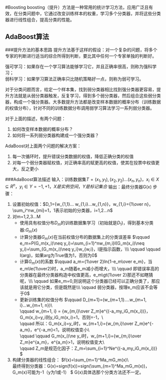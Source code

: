 #Boosting
boosting（提升）方法是一种常用的统计学习方法，应用广泛且有效，在分类问题中，它通过改变训练样本的权重，学习多个分类器，并将这些分类器进行线性组合，提高分类的性能。

## AdaBoost算法
###提升方法的基本思路
提升方法基于这样的假设：对一个复杂的问题，将多个专家的判断进行适当的综合所得到判断，要比其中任何一个专家单独的判断好。

强可学习：如果存在一个学习算法能够学习它，并且正确率很高，则称为强科学习；    
弱科学习：如果学习算法正确率只比随机策略好一点，则称为弱可学习。

对于分类问题而言，给定一个样本集，找到弱分类器相比找到强分类器更容易，提升方法就是从弱分类器触发，反复学习，得到多个弱分类器，然后组合这些弱分类器，构成一个强分类器。大多数提升方法都是改变样本数据的概率分布（训练数据的权值分布），针对不同的训练数据分布调用弱学习算法学习一系列弱分类器。

对于上面的描述，有两个问题：

1. 如何改变样本数据的概率分布？
2. 如何将一系列弱分类器构建成一个强分类器？

AdaBoost对上面两个问题的解决方案：

1. 每一次循环时，提升错误分类数据的权值，降低正确分类的权值
2. 对每一个弱分类器赋权值，对正确率高的赋更高的权值，使其在投票中权值更大，反之更小

###AdaBoost算法描述
输入：训练数据集$T={(x_1, y_1), (x_2, y_2)...(x_n, y_n)}，x_i\in X \subseteq R^n，y_i\in Y={-1, +1}，X是实例空间，Y是标记集合$
输出：最终分类器G(x)
步骤：

1. 设置初始权值：$D_1={w_{1,1}... w_{1,i}...w_{1,n}}，w_{1,i}={1\over n}，\sum_i^nw_{mi}=1，1表示初始的分类器，i=1,2...n$
2. 对m=1,2,3...M
	* 使用具有权值分布$D_m$的训练数据集学习（初始就是$D_1$)，得到基本分类器:$G_m(x)$
	* 计算分类器$G_m(x)$在当前权值分布的数据集上的分类误差率
	$\qquad e_m=P(G_m(x_i)\neq y_i)=\sum_{i=1}^nw_{m,i}I(G_m(x_i)\neq y_i)=\sum_{G_m(x_i)\neq y_i}w_{w,i}，I是指示函数，\\\
	\qquad \qquad I(arg)，如果arg为True值为1，否则为0$
	* 计算$G_m(x)$的系数
	$\qquad a_m={1\over 2}ln{1-e_m\over e_m}，当e_m\le{1\over2}时，a_m随着e_m减小而增大，\\\
	\qquad 即错误率高的分类器在最终分类器构造中权值更高，e_m\gt{1\over 2}那还不如瞎猜呢，\\\
	\qquad 如果e_m=0,则说明这个分类器已经可以正确分类了，那应该就是用它分类，但是既然是\\\
	\qquad 弱分类器，按理e_m应该不会等于0$
	* 更新训练集的权值分布
  $\qquad D_{m+1}=(w_{m+1,1}....w_{m+1, i}...w_{m+1, n})\\\
  \qquad w_{m+1, i} = {w_{m,i}\over Z_m}e^{(-a_my_iG_m(x_i))}，G_m(x_i)=y_i则y_iG_m(x_i)=1，否则=-1，\\\
  \qquad  所以：G_m(x_i)=y_i时，w_{m+1,i}={w_{m,i}\over Z_m}e^{-a_m}，e^{-a_m}<1，说明权值变小\\\
	  \qquad \qquad G_m(x_i)\ne y_i时，w_{m+1,i}={w_{m,i}\over Z_m}e^{a_m}，e^{a_m}>1，说明权值变大\\\
  \qquad Z_m是规范化因子：Z_m=\sum_{i=1}^Ne^{(-a_my_iG_m(x_i))}
$
3. 构建分类器的线性组合：
$f(x)=\sum_{m=1}^Ma_mG_m(x)\\\
最终得到分类器：G(x)=sign(f(x))=sign(\sum_{m=1}^Ma_mG_m(x))，G_m(x)可能为-1（y为1或-1）
$
G(x)具体选那个分类方法还不一定。
